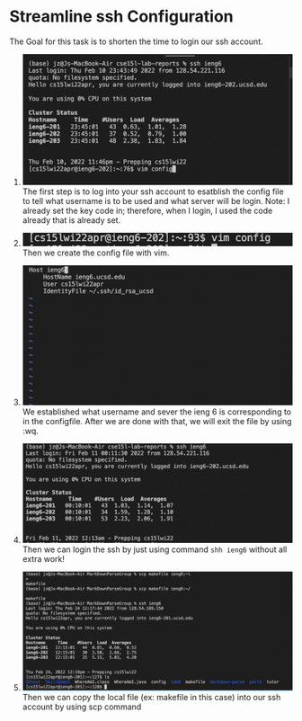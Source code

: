 # Streamline ssh Configuration

The Goal for this task is to shorten the time to login our ssh account. 
1. ![logon](logIn&.png)
    The first step is to log into your ssh account to esatblish the config file to tell what username is to be used and what server will be login.
    Note: I already set the key code in; therefore, when I login, I used the code already that is already set. 

2. ![create](createfig.png)
    Then we create the config file with vim. 

3. ![config](configcodes.png)
    We established what username and sever the ieng 6 is corresponding to in the configfile. After we are done with that, we will exit the file by using :wq. 

4. ![login](sshieng6.png)
    Then we can login the ssh by just using command `shh ieng6` without all extra work!

5. ![login](scp.png)
    Then we can copy the local file (ex: makefile in this case) into our ssh account by using scp command 

